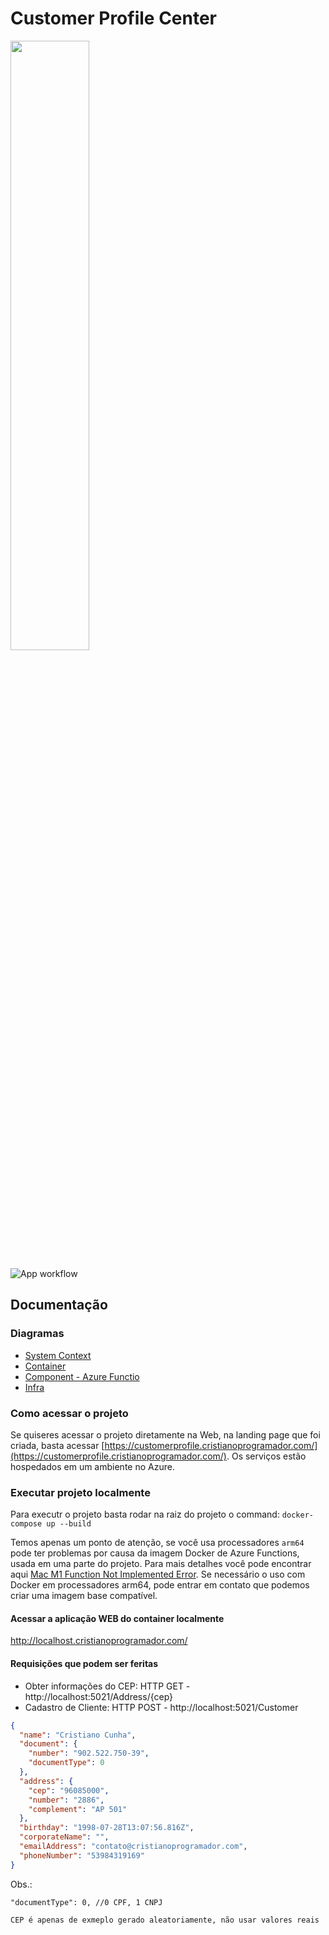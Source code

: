 # Customer Profile Center

<img src="https://i.imgur.com/YCKVzCE.png" width="50%">

![App workflow](https://github.com/CristianoRC/CustomerProfileCenter/actions/workflows/azure-staticwebapp.yml/badge.svg)

## Documentação

### Diagramas

- [System Context](./Docs/1%20-%20System%20Context/)
- [Container](./Docs/2%20-%20Container/)
- [Component - Azure Functio](./Docs/3%20-%20Componente/)
- [Infra](./Docs/Infra/)

### Como acessar o projeto

Se quiseres acessar o projeto diretamente na Web, na landing page que foi criada, basta acessar [https://customerprofile.cristianoprogramador.com/](https://customerprofile.cristianoprogramador.com/). Os serviços estão hospedados em um ambiente no Azure.

### Executar projeto localmente

Para executr o projeto basta rodar na raiz do projeto o command: `docker-compose up --build`

Temos apenas um ponto de atenção, se você usa processadores `arm64` pode ter problemas por causa da imagem Docker de Azure Functions, usada em uma parte do projeto. Para mais detalhes você pode encontrar aqui [Mac M1 Function Not Implemented Error](https://github.com/docker/for-mac/issues/5328).
Se necessário o uso com Docker em processadores arm64, pode entrar em contato que podemos criar uma imagem base compatível.

#### **Acessar a aplicação WEB do container localmente**

http://localhost.cristianoprogramador.com/

#### **Requisições que podem ser feritas**

- Obter informações do CEP: HTTP GET - http://localhost:5021/Address/{cep}
- Cadastro de Cliente: HTTP POST - http://localhost:5021/Customer

```json
{
  "name": "Cristiano Cunha",
  "document": {
    "number": "902.522.750-39",
    "documentType": 0
  },
  "address": {
    "cep": "96085000",
    "number": "2886",
    "complement": "AP 501"
  },
  "birthday": "1998-07-28T13:07:56.816Z",
  "corporateName": "",
  "emailAddress": "contato@cristianoprogramador.com",
  "phoneNumber": "53984319169"
}
```

Obs.:

`"documentType": 0, //0 CPF, 1 CNPJ`

`CEP é apenas de exmeplo gerado aleatoriamente, não usar valores reais`

